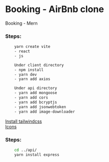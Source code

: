 # Booking - AirBnb clone
Booking - Mern


### Steps:
```bash
    yarn create vite
    - react
    - js

    Under client directory
    - npm install
    - yarn dev
    - yarn add axios

    Under api directory
    - yarn add mongoose
    - yarn add cors
    - yarn add bcryptjs
    - yarn add jsonwebtoken
    - yarn add image-downloader
```

[Install tailwindcss](https://tailwindcss.com/docs/guides/create-react-app) \
[Icons](https://heroicons.com/)

### Steps:
```bash
    cd ../api/
    yarn install express
```

